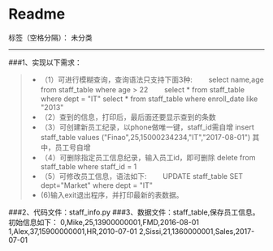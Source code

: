﻿# Readme

标签（空格分隔）： 未分类

---

###1、实现以下需求：
> - （1）可进行模糊查询，查询语法只支持下面3种:
　　select name,age from staff_table where age > 22
　　select * from staff_table where dept = "IT"
    select * from staff_table where enroll_date like "2013"
> - （2）查到的信息，打印后，最后面还要显示查到的条数
> - （3）可创建新员工纪录，以phone做唯一键，staff_id需自增
insert staff_table values ("Finao",25,15000234234,"IT","2017-08-01")
其中，员工号自增
> - （4）可删除指定员工信息纪录，输入员工id，即可删除
delete from staff_table where staff_id = 1
> - （5）可修改员工信息，语法如下:
　　UPDATE staff_table SET dept="Market" where dept = "IT"
> - (6)输入exit退出程序，并打印最新的表数据。

###2、代码文件：staff_info.py
###3、数据文件：staff_table,保存员工信息。
初始信息如下：
0,Mike,25,13900000001,FMD,2016-08-01
1,Alex,37,15900000001,HR,2010-07-01
2,Sissi,21,1360000001,Sales,2017-07-01





